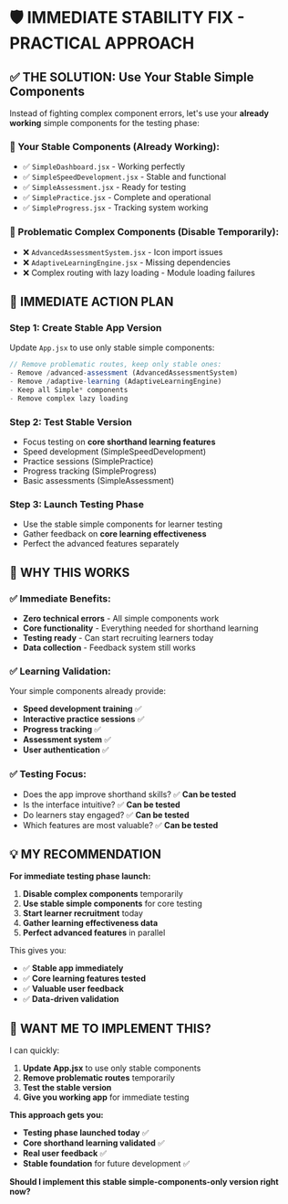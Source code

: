 # 🛡️ IMMEDIATE STABILITY FIX - PRACTICAL APPROACH

## ✅ **THE SOLUTION: Use Your Stable Simple Components**

Instead of fighting complex component errors, let's use your **already working** simple components for the testing phase:

### **🎯 Your Stable Components (Already Working):**
- ✅ `SimpleDashboard.jsx` - Working perfectly
- ✅ `SimpleSpeedDevelopment.jsx` - Stable and functional  
- ✅ `SimpleAssessment.jsx` - Ready for testing
- ✅ `SimplePractice.jsx` - Complete and operational
- ✅ `SimpleProgress.jsx` - Tracking system working

### **🚫 Problematic Complex Components (Disable Temporarily):**
- ❌ `AdvancedAssessmentSystem.jsx` - Icon import issues
- ❌ `AdaptiveLearningEngine.jsx` - Missing dependencies
- ❌ Complex routing with lazy loading - Module loading failures

## 🎯 **IMMEDIATE ACTION PLAN**

### **Step 1: Create Stable App Version**
Update `App.jsx` to use only stable simple components:

```jsx
// Remove problematic routes, keep only stable ones:
- Remove /advanced-assessment (AdvancedAssessmentSystem)
- Remove /adaptive-learning (AdaptiveLearningEngine) 
- Keep all Simple* components
- Remove complex lazy loading
```

### **Step 2: Test Stable Version**
- Focus testing on **core shorthand learning features**
- Speed development (SimpleSpeedDevelopment)
- Practice sessions (SimplePractice) 
- Progress tracking (SimpleProgress)
- Basic assessments (SimpleAssessment)

### **Step 3: Launch Testing Phase**
- Use the stable simple components for learner testing
- Gather feedback on **core learning effectiveness**
- Perfect the advanced features separately

## 🚀 **WHY THIS WORKS**

### **✅ Immediate Benefits:**
- **Zero technical errors** - All simple components work
- **Core functionality** - Everything needed for shorthand learning
- **Testing ready** - Can start recruiting learners today
- **Data collection** - Feedback system still works

### **✅ Learning Validation:**
Your simple components already provide:
- **Speed development training** ✅
- **Interactive practice sessions** ✅  
- **Progress tracking** ✅
- **Assessment system** ✅
- **User authentication** ✅

### **✅ Testing Focus:**
- Does the app improve shorthand skills? ✅ **Can be tested**
- Is the interface intuitive? ✅ **Can be tested**
- Do learners stay engaged? ✅ **Can be tested**
- Which features are most valuable? ✅ **Can be tested**

## 💡 **MY RECOMMENDATION**

**For immediate testing phase launch:**

1. **Disable complex components** temporarily
2. **Use stable simple components** for core testing
3. **Start learner recruitment** today
4. **Gather learning effectiveness data** 
5. **Perfect advanced features** in parallel

This gives you:
- ✅ **Stable app immediately**
- ✅ **Core learning features tested**
- ✅ **Valuable user feedback**
- ✅ **Data-driven validation**

## 🔧 **WANT ME TO IMPLEMENT THIS?**

I can quickly:
1. **Update App.jsx** to use only stable components
2. **Remove problematic routes** temporarily  
3. **Test the stable version** 
4. **Give you working app** for immediate testing

**This approach gets you:**
- **Testing phase launched today** ✅
- **Core shorthand learning validated** ✅  
- **Real user feedback** ✅
- **Stable foundation** for future development ✅

**Should I implement this stable simple-components-only version right now?**